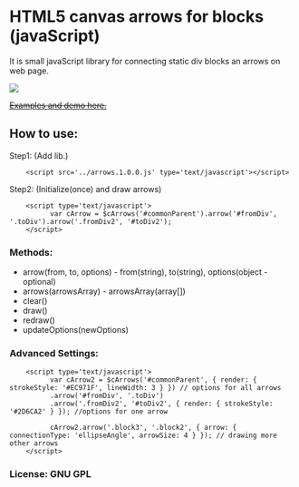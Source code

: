 # HTML5 canvas arrows for blocks (javaScript)

It is small javaScript library for connecting static div blocks an arrows on web page.

<img src="https://github.com/Verhov/arrows_for_blocks/blob/master/screenshot.png?raw=true" />

~~<a href="http://michael.verhov.com/Project/canvas_arrows_for_div">Examples and demo here.</a>~~


## How to use:

Step1: (Add lib.)

        <script src='../arrows.1.0.0.js' type='text/javascript'></script>

Step2: (Initialize(once) and draw arrows)

        <script type='text/javascript'>
              var cArrow = $cArrows('#commonParent').arrow('#fromDiv', '.toDiv').arrow('.fromDiv2', '#toDiv2');
        </script>

### Methods:

* arrow(from, to, options)	- from(string), to(string), options(object - optional)
* arrows(arrowsArray)		- arrowsArray(array[])
* clear()
* draw()
* redraw()
* updateOptions(newOptions)

### Advanced Settings:

        <script type='text/javascript'>
              var cArrow2 = $cArrows('#commonParent', { render: { strokeStyle: '#EC971F', lineWidth: 3 } }) // options for all arrows
              .arrow('#fromDiv', '.toDiv')
              .arrow('.fromDiv2', '#toDiv2', { render: { strokeStyle: '#2D6CA2' } }); //options for one arrow
              
              cArrow2.arrow('.block3', '.block2', { arrow: { connectionType: 'ellipseAngle', arrowSize: 4 } }); // drawing more other arrows
        </script>

### License: GNU GPL